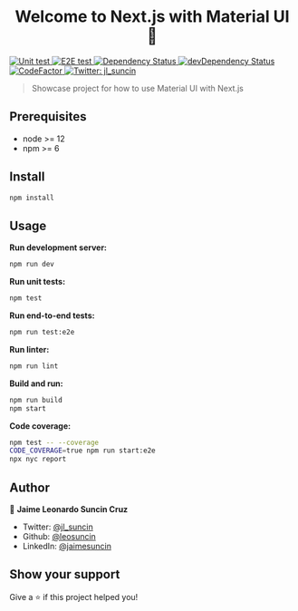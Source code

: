 <h1 align="center">Welcome to Next.js with Material UI 👋</h1>
<p>
  <a href="#" target="_blank">
    <img alt="Unit test" src="https://github.com/leosuncin/mui-next-ts/workflows/Unit%20test/badge.svg" />
  </a>
  <a href="#" target="_blank">
    <img alt="E2E test" src="https://github.com/leosuncin/mui-next-ts/workflows/E2E%20test/badge.svg" />
  </a>
  <a href="https://david-dm.org/leosuncin/mui-next-ts" target="_blank">
    <img alt="Dependency Status" src="https://img.shields.io/david/leosuncin/mui-next-ts.svg?style=flat" />
  </a>
  <a href="https://david-dm.org/leosuncin/mui-next-ts#info=devDependencies" target="_blank">
    <img alt="devDependency Status" src="https://img.shields.io/david/dev/leosuncin/mui-next-ts.svg?style=flat" />
  </a>
  <a href="https://www.codefactor.io/repository/github/leosuncin/mui-next-ts" target="_blank">
    <img alt="CodeFactor" src="https://www.codefactor.io/repository/github/leosuncin/mui-next-ts/badge" />
  </a>
  <a href="https://twitter.com/jl_suncin" target="_blank">
    <img alt="Twitter: jl_suncin" src="https://img.shields.io/twitter/follow/jl_suncin.svg?style=social" />
  </a>
</p>

> Showcase project for how to use Material UI with Next.js

## Prerequisites

- node >= 12
- npm >= 6

## Install

```sh
npm install
```

## Usage

**Run development server:**

```sh
npm run dev
```

**Run unit tests:**

```sh
npm test
```

**Run end-to-end tests:**

```sh
npm run test:e2e
```

**Run linter:**

```sh
npm run lint
```

**Build and run:**

```sh
npm run build
npm start
```

**Code coverage:**

```sh
npm test -- --coverage
CODE_COVERAGE=true npm run start:e2e
npx nyc report
```

## Author

👤 **Jaime Leonardo Suncin Cruz**

- Twitter: [@jl_suncin](https://twitter.com/jl_suncin)
- Github: [@leosuncin](https://github.com/leosuncin)
- LinkedIn: [@jaimesuncin](https://linkedin.com/in/jaimesuncin)

## Show your support

Give a ⭐️ if this project helped you!
